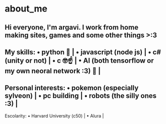 # about_me

Hi everyone, I'm argavi. I work from home making sites, games and some other things >:3
----------------------------------------------------------------------------------------
My skills:
  • python 🐍 |
  • javascript (node js) |
  • c# (unity or not) |
  • c 🤓☝️ |
  • AI (both tensorflow or my own neoral network :3) 🤖 |
----------------------------------------------------------------------------------------
Personal interests:
  • pokemon (especially sylveon) |
  • pc building |
  • robots (the silly ones :3) |
----------------------------------------------------------------------------------------
Escolarity:
  • Harvard University (c50) |
  • Alura |

